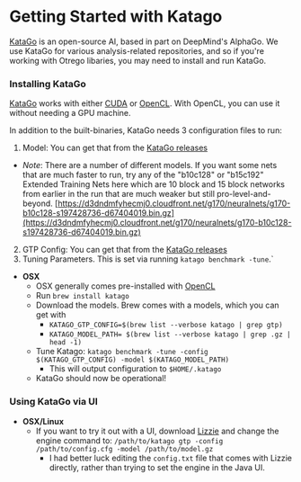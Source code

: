 # Getting Started with Katago

[KataGo](https://github.com/lightvector/KataGo) is an open-source AI, based in
part on DeepMind's AlphaGo. We use KataGo for various analysis-related
repositories, and so if you're working with Otrego libaries, you may need to
install and run KataGo.

### Installing KataGo

[KataGo](https://github.com/lightvector/KataGo) works with either
[CUDA](https://developer.nvidia.com/cuda-zone) or
[OpenCL](https://www.khronos.org/opencl/). With OpenCL, you can use it without
needing a GPU machine.

In addition to the built-binaries, KataGo needs 3 configuration files to run:

1.   Model: You can get that from the [KataGo releases](https://github.com/lightvector/KataGo/releases)

  * *Note*: There are a number of different models. If you want some nets that
    are much faster to run, try any of the "b10c128" or "b15c192" Extended
    Training Nets here which are 10 block and 15 block networks from earlier in
    the run that are much weaker but still pro-level-and-beyond.
    [https://d3dndmfyhecmj0.cloudfront.net/g170/neuralnets/g170-b10c128-s197428736-d67404019.bin.gz](https://d3dndmfyhecmj0.cloudfront.net/g170/neuralnets/g170-b10c128-s197428736-d67404019.bin.gz)

2.   GTP Config: You can get that from the [KataGo releases](https://github.com/lightvector/KataGo/releases)
3.   Tuning Parameters. This is set via running `katago benchmark -tune`.`

*   **OSX**
    *   OSX generally comes pre-installed with [OpenCL](https://www.khronos.org/opencl/)
    *   Run `brew install katago`
    *   Download the models. Brew comes with a models, which you can get with
        *   `KATAGO_GTP_CONFIG=$(brew list --verbose katago | grep gtp)`
        *   `KATAGO_MODEL_PATH= $(brew list --verbose katago | grep .gz | head -1)`
    *   Tune Katago: `katago benchmark -tune -config $(KATAGO_GTP_CONFIG) -model $(KATAGO_MODEL_PATH)`
        *   This will output configuration to `$HOME/.katago`
    *   KataGo should now be operational!

### Using KataGo via UI

*   **OSX/Linux**
    *   If you want to try it out with a UI, download
        [Lizzie](https://github.com/featurecat/lizzie) and change the engine
        command to: `/path/to/katago gtp -config /path/to/config.cfg -model /path/to/model.gz`
        *   I had better luck editing the `config.txt` file that
            comes with Lizzie directly, rather than trying to set the engine in the Java UI.
